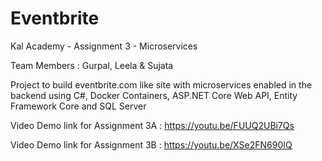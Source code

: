 # Eventbrite

Kal Academy - Assignment 3 - Microservices

Team Members : Gurpal, Leela & Sujata

Project to build eventbrite.com like site with microservices enabled in the backend using C#, Docker Containers, ASP.NET Core Web API, Entity Framework Core and SQL Server

Video Demo link for Assignment 3A : https://youtu.be/FUUQ2UBi7Qs

Video Demo link for Assignment 3B : https://youtu.be/XSe2FN690IQ
